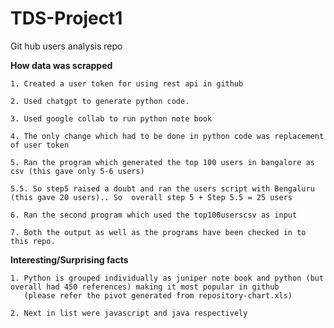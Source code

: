 # TDS-Project1
Git hub users analysis repo

**How data was scrapped**
   
    1. Created a user token for using rest api in github 
    
    2. Used chatgpt to generate python code. 
    
    3. Used google collab to run python note book
    
    4. The only change which had to be done in python code was replacement of user token
    
    5. Ran the program which generated the top 100 users in bangalore as csv (this gave only 5-6 users)

    5.5. So step5 raised a doubt and ran the users script with Bengaluru (this gave 20 users).. So  overall step 5 + Step 5.5 = 25 users
    
    6. Ran the second program which used the top100userscsv as input
    
    7. Both the output as well as the programs have been checked in to this repo.

**Interesting/Surprising facts**

    1. Python is grouped individually as juniper note book and python (but overall had 450 references) making it most popular in github
       (please refer the pivot generated from repository-chart.xls)

    2. Next in list were javascript and java respectively
    
       
    
